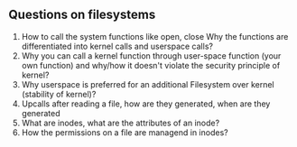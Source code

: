 ## Questions on filesystems

1. How to call the system functions like open, close
Why the functions are differentiated into kernel calls and userspace calls?
2. Why you can call a kernel function through user-space function (your own function) and why/how it doesn't violate the security principle of kernel?
3. Why userspace is preferred for an additional Filesystem over kernel (stability of kernel)?
4. Upcalls after reading a file, how are they generated, when are they generated
5. What are inodes, what are the attributes of an inode?
6. How the permissions on a file are managend in inodes?